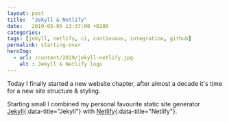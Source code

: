 ```yaml
---
layout: post
title:  "Jekyll & Netlify"
date:   2019-05-05 13:37:00 +0200
categories:
tags: [jekyll, netlify, ci, continuous, integration, github]
permalink: starting-over
heroImg:
  - url: /content/2019/jekyll-netlify.jpg
    alt : Jekyll & Netlify logo
---
```


Today I finally started a new website chapter, after almost a decade it's time for a new site structure & styling.

Starting small I combined my personal favourite static site generator [Jekyll](https://jekyllrb.com/){:data-title="Jekyll"} with [Netlify](https://netlify.com/){:data-title="Netlify"}.
